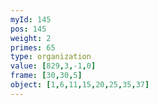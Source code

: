 ```yaml
---
myId: 145
pos: 145
weight: 2
primes: 65
type: organization
value: [829,3,-1,0]
frame: [30,30,5]
object: [1,6,11,15,20,25,35,37]
---
```

